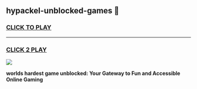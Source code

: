 
## hypackel-unblocked-games 👋
<h3>
<a href="https://premium.freeplayer.one?title=hypackel-unblocked-games&ref=14F">CLICK TO PLAY</a></h3>
<hr>

<h3>
<a href="https://premium.freeplayer.one?title=hypackel-unblocked-games&ref=14F">CLICK 2 PLAY</a>
  
</h3>

<a href="https://premium.freeplayer.one?title=hypackel-unblocked-games&ref=12F/"><img src="https://clearcache.store/games.png"></a>


**worlds hardest game unblocked: Your Gateway to Fun and Accessible Online Gaming**
